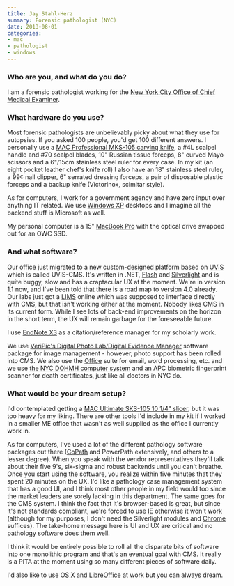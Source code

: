 ```yaml
---
title: Jay Stahl-Herz
summary: Forensic pathologist (NYC)
date: 2013-08-01
categories:
- mac
- pathologist
- windows
---
```


### Who are you, and what do you do?

I am a forensic pathologist working for the [New York City Office of Chief Medical Examiner](http://www.nyc.gov/html/ocme/html/home/home.shtml "The New York City Office of the Chief Medical Examiner website.").

### What hardware do you use?

Most forensic pathologists are unbelievably picky about what they use for autopsies. If you asked 100 people, you'd get 100 different answers. I personally use a [MAC Professional MKS-105 carving knife][mks-105], a #4L scalpel handle and #70 scalpel blades, 10" Russian tissue forceps, 8" curved Mayo scissors and a 6"/15cm stainless steel ruler for every case. In my kit (an eight pocket leather chef's knife roll) I also have an 18" stainless steel ruler, a 99¢ nail clipper, 6" serrated dressing forceps, a pair of disposable plastic forceps and a backup knife (Victorinox, scimitar style).

As for computers, I work for a government agency and have zero input over anything IT related. We use [Windows XP][windows-xp] desktops and I imagine all the backend stuff is Microsoft as well.

My personal computer is a 15" [MacBook Pro][macbook-pro] with the optical drive swapped out for an OWC SSD.

### And what software?

Our office just migrated to a new custom-designed platform based on [UVIS][] which is called UVIS-CMS. It's written in .NET, [Flash][] and [Silverlight][] and is quite buggy, slow and has a craptacular UX at the moment. We're in version 1.1 now, and I've been told that there is a road map to version 4.0 already. Our labs just got a [LIMS](https://en.wikipedia.org/wiki/Laboratory_information_management_system "The Wikipedia entry for LIMS.") online which was supposed to interface directly with CMS, but that isn't working either at the moment. Nobody likes CMS in its current form. While I see lots of back-end improvements on the horizon in the short term, the UX will remain garbage for the foreseeable future.

I use [EndNote X3][endnote] as a citation/reference manager for my scholarly work.

We use [VeriPic's Digital Photo Lab/Digital Evidence Manager][digital-evidence-manager] software package for image management - however, photo support has been rolled into CMS. We also use the [Office][] suite for email, word processing, etc. and we use [the NYC DOHMH computer system](http://www.nyc.gov/html/doh/html/services/vr-edrs.shtml "The Electronic Death Registration System website.") and an APC biometric fingerprint scanner for death certificates, just like all doctors in NYC do.

### What would be your dream setup?

I'd contemplated getting a [MAC Ultimate SKS-105 10 1/4" slicer][sks-105], but it was too heavy for my liking. There are other tools I'd include in my kit if I worked in a smaller ME office that wasn't as well supplied as the office I currently work in.

As for computers, I've used a lot of the different pathology software packages out there ([CoPath][copathplus] and PowerPath extensively, and others to a lesser degree). When you speak with the vendor representatives they'll talk about their five 9's, six-sigma and robust backends until you can't breathe. Once you start using the software, you realize within five minutes that they spent 20 minutes on the UX. I'd like a pathology case management system that has a good UI, and I think most other people in my field would too since the market leaders are sorely lacking in this department. The same goes for the CMS system. I think the fact that it's browser-based is great, but since it's not standards compliant, we're forced to use [IE][internet-explorer] otherwise it won't work (although for my purposes, I don't need the Silverlight modules and [Chrome][] suffices). The take-home message here is UI and UX are critical and no pathology software does them well.

I think it would be entirely possible to roll all the disparate bits of software into one monolithic program and that's an eventual goal with CMS. It really is a PITA at the moment using so many different pieces of software daily. 

I'd also like to use [OS X][macos] and [LibreOffice][] at work but you can always dream.

[chrome]: https://www.google.com/intl/en/chrome/browser/ "A WebKit-based browser, where each tab runs in its own thread."
[copathplus]: http://web.archive.org/web/20101211160220/https://store.cerner.com/items/311 "Pathology lab software."
[digital-evidence-manager]: http://www.veripic.com/?go=demanager "A platform for managing evidence for law enforcement."
[endnote]: https://endnote.com/ "Reference and bibliography software."
[flash]: https://en.wikipedia.org/wiki/Adobe_Flash "A software and animation editor."
[internet-explorer]: https://en.wikipedia.org/wiki/Internet_Explorer "A PC web browser."
[libreoffice]: https://www.libreoffice.org/ "A free, open-source productivity suit."
[macbook-pro]: https://www.apple.com/macbook-pro/ "A laptop."
[macos]: https://en.wikipedia.org/wiki/MacOS "An operating system for Mac hardware."
[mks-105]: https://www.amazon.com/Mac-Knife-Professional-Slicing-4-Inch/dp/B000N5BV4Q "A big knife."
[office]: https://products.office.com/en-us/home "An office productivity suite."
[silverlight]: http://www.microsoft.com/silverlight/ "A platform for creating Web and mobile applications."
[sks-105]: https://www.amazon.com/Mac-Knife-Ultimate-Slicing-4-Inch/dp/B0017VK3Y4 "A big knife."
[uvis]: https://en.wikipedia.org/wiki/Unified_Victim_Identification_System "A database system for identifying people, pre/post-death."
[windows-xp]: https://en.wikipedia.org/wiki/Windows_XP "An operating system for x86 computers."
